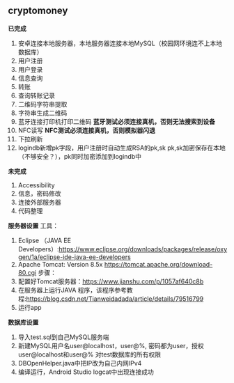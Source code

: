 ## cryptomoney

**已完成**
1. 安卓连接本地服务器，本地服务器连接本地MySQL（校园网环境连不上本地数据库）
2. 用户注册
3. 用户登录
4. 信息查询
5. 转账
6. 查询转账记录
7. 二维码字符串提取
8. 字符串生成二维码
9. 蓝牙连接打印机打印二维码  **蓝牙测试必须连接真机，否则无法搜索到设备**
10. NFC读写  **NFC测试必须连接真机，否则模拟器闪退**
11. 下拉刷新
12. logindb新增pk字段，用户注册时自动生成RSA的pk,sk pk,sk加密保存在本地（不够安全？），pk同时加密添加到logindb中
 
**未完成**
1. Accessibility
2. 信息，密码修改
3. 连接外部服务器
4. 代码整理

**服务器设置**
工具：
1. Eclipse （JAVA EE Developers）:https://www.eclipse.org/downloads/packages/release/oxygen/1a/eclipse-ide-java-ee-developers
2. Apache Tomcat: Version 8.5x https://tomcat.apache.org/download-80.cgi
步骤：
1. 配置好Tomcat服务器：https://www.jianshu.com/p/1057af640c8b
2. 在服务器上运行JAVA 程序，该程序参考教程:https://blog.csdn.net/Tianweidadada/article/details/79516799
3. 运行app


**数据库设置**
1. 导入test.sql到自己MySQL服务端
2. 新建MySQL用户名user@localhost，user@%, 密码都为user，授权user@localhost和user@% 对test数据库的所有权限
3. DBOpenHelper.java中把IP改为自己内网IPv4
4. 编译运行，Android Studio logcat中出现连接成功
